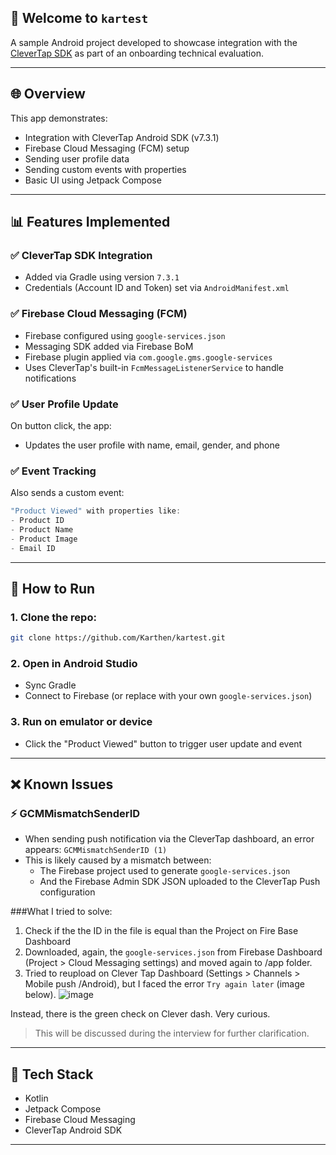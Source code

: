 ## 👋 Welcome to `kartest`

A sample Android project developed to showcase integration with the [CleverTap SDK](https://developer.clevertap.com/docs/android) as part of an onboarding technical evaluation.

---

## 🌐 Overview
This app demonstrates:

- Integration with CleverTap Android SDK (v7.3.1)
- Firebase Cloud Messaging (FCM) setup
- Sending user profile data
- Sending custom events with properties
- Basic UI using Jetpack Compose

---

## 📊 Features Implemented

### ✅ CleverTap SDK Integration
- Added via Gradle using version `7.3.1`
- Credentials (Account ID and Token) set via `AndroidManifest.xml`

### ✅ Firebase Cloud Messaging (FCM)
- Firebase configured using `google-services.json`
- Messaging SDK added via Firebase BoM
- Firebase plugin applied via `com.google.gms.google-services`
- Uses CleverTap's built-in `FcmMessageListenerService` to handle notifications

### ✅ User Profile Update
On button click, the app:
- Updates the user profile with name, email, gender, and phone

### ✅ Event Tracking
Also sends a custom event:
```kotlin
"Product Viewed" with properties like:
- Product ID
- Product Name
- Product Image
- Email ID
```

---

## 🔎 How to Run

### 1. Clone the repo:
```bash
git clone https://github.com/Karthen/kartest.git
```

### 2. Open in Android Studio
- Sync Gradle
- Connect to Firebase (or replace with your own `google-services.json`)

### 3. Run on emulator or device
- Click the "Product Viewed" button to trigger user update and event

---

## ❌ Known Issues

### ⚡ GCMMismatchSenderID
- When sending push notification via the CleverTap dashboard, an error appears: `GCMMismatchSenderID (1)`
- This is likely caused by a mismatch between:
  - The Firebase project used to generate `google-services.json`
  - And the Firebase Admin SDK JSON uploaded to the CleverTap Push configuration

###What I tried to solve:
1. Check if the the ID in the file is equal than the Project on Fire Base Dashboard 
2. Downloaded, again, the `google-services.json` from Firebase Dashboard (Project > Cloud Messaging settings) and moved again to /app folder.
3. Tried to reupload on Clever Tap Dashboard (Settings > Channels > Mobile push /Android), but I faced the error `Try again later` (image below).
![image](https://github.com/user-attachments/assets/aabb1969-cb40-4366-bebe-5557821b2df4)

Instead, there is the green check on Clever dash. Very curious.

> This will be discussed during the interview for further clarification.

---

## 🌟 Tech Stack
- Kotlin
- Jetpack Compose
- Firebase Cloud Messaging
- CleverTap Android SDK

---

